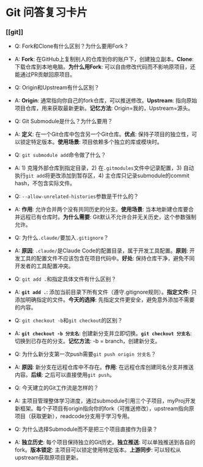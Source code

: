 # Git 问答复习卡片

### [[git]]
- Q: Fork和Clone有什么区别？为什么要用Fork？
- A: **Fork**: 在GitHub上复制别人的仓库到你的账户下，创建独立副本。**Clone**: 下载仓库到本地电脑。**为什么用Fork**: 可以自由修改代码而不影响原项目，还能通过PR贡献回原项目。

- Q: Origin和Upstream有什么区别？
- A: **Origin**: 通常指向你自己的fork仓库，可以推送修改。**Upstream**: 指向原始项目仓库，用来获取最新更新。**记忆方法**: Origin=我的，Upstream=源头。

- Q: Git Submodule是什么？为什么要用？
- A: **定义**: 在一个Git仓库中包含另一个Git仓库。**优点**: 保持子项目的独立性，可以锁定特定版本。**使用场景**: 项目依赖多个独立的库或模块时。

- Q: `git submodule add`命令做了什么？
- A: 1) 克隆外部仓库到指定目录，2) 在`.gitmodules`文件中记录配置，3) 自动执行`git add`将更改添加到暂存区，4) 主仓库只记录submodule的commit hash，不包含实际文件。

- Q: `--allow-unrelated-histories`参数是干什么的？
- A: **作用**: 允许合并两个没有共同历史的分支。**使用场景**: 当本地新建仓库要合并远程已有仓库时。**为什么需要**: Git默认不允许合并无关历史，这个参数强制允许。

- Q: 为什么`.claude/`要加入`.gitignore`？
- A: **原因**: `.claude/`是Claude Code的配置目录，属于开发工具配置。**原则**: 开发工具的配置文件不应该包含在项目代码中。**好处**: 保持仓库干净，避免不同开发者的工具配置冲突。

- Q: `git add .`和指定具体文件有什么区别？
- A: **`git add .`**: 添加当前目录下所有文件（遵守.gitignore规则）。**指定文件**: 只添加明确指定的文件。**今天的选择**: 先指定文件更安全，避免意外添加不需要的内容。

- Q: `git checkout -b`和`git checkout`的区别？
- A: **`git checkout -b 分支名`**: 创建新分支并立即切换。**`git checkout 分支名`**: 切换到已存在的分支。**记忆方法**: -b = branch，创建新分支。

- Q: 为什么新分支第一次push需要`git push origin 分支名`？
- A: **原因**: 新分支在远程仓库中不存在。**作用**: 在远程仓库创建同名分支并推送内容。**后续**: 之后可以直接使用`git push`。

- Q: 今天建立的Git工作流是怎样的？
- A: 主项目管理整体学习进度，通过submodule引用三个子项目，myProj开发新框架。每个子项目有origin指向你的fork（可推送修改），upstream指向原项目（获取更新），readcode分支用于学习专用。

- Q: 为什么选择Submodule而不是把三个项目直接作为目录？
- A: **独立历史**: 每个项目保持独立的Git历史。**独立推送**: 可以单独推送到各自的fork。**版本锁定**: 主项目可以锁定使用特定版本。**上游同步**: 可以轻松从upstream获取原项目更新。